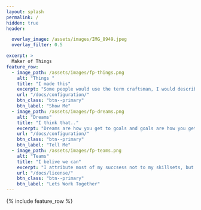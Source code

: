 ```yaml
---
layout: splash
permalink: /
hidden: true
header:

  overlay_image: /assets/images/IMG_8949.jpeg
  overlay_filter: 0.5 

excerpt: >
  Maker of Things
feature_row:
  - image_path: /assets/images/fp-things.png
    alt: "Things "
    title: "I made this"
    excerpt: "Some people would use the term craftsman, I would describe myself as a maker of things"
    url: "/docs/configuration/"
    btn_class: "btn--primary"
    btn_label: "Show Me"
  - image_path: /assets/images/fp-dreams.png
    alt: "Dreams"
    title: "I think that.."
    excerpt: "Dreams are how you get to goals and goals are how you get to dreams."
    url: "/docs/configuration/"
    btn_class: "btn--primary"
    btn_label: "Tell Me"
  - image_path: /assets/images/fp-teams.png
    alt: "Teams"
    title: "I belive we can"
    excerpt: "I attribute most of my succsess not to my skillsets, but rather to my relentless efforts to better my surroundings."
    url: "/docs/license/"
    btn_class: "btn--primary"
    btn_label: "Lets Work Together"      
---
```


{% include feature_row %}
